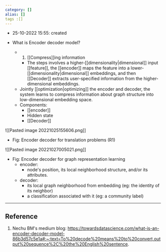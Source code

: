 ```yaml
---
category: []
alias: []
tags :[]
---
```


- 25-10-2022 15:55: created

- What is Encoder decoder model?
	- 1. [[Compress]]ing information
		- The steps involves a higher-[[dimensionality|dimensional]] input [[feature]], the [[encoder]] maps the feature into a lower-[[dimensionality|dimensional]] embeddings, and then [[Decoder]] extracts user-specified information from the higher-dimensional embeddings.
	- Jointly [[optimization|optimizing]] the encoder and decoder, the system learns to compress information about graph structure into low-dimensional embedding space. 
	- Components:
		- [[encoder]]
		- Hidden state
		- [[Decoder]]

![[Pasted image 20221025155606.png]]
- Fig: Encoder decoder for translation problems (R1)


![[Pasted image 20221027005021.png]]
- Fig: Encoder decoder for graph representation learning
	- encoder: 
		- node's position, its local neighborhood structure, and/or its attributes.
	- decoder: 
		- its local graph neighborhood from embedding (eg: the identity of its neighbor)
		- a classification associated with it (eg: a community label)

---
## Reference

1. Nechu BM's medium blog: https://towardsdatascience.com/what-is-an-encoder-decoder-model-86b3d57c5e1a#:~:text=To%20decode%20means%20to%20convert,output%20sequence%2C%20the%20English%20sentence.